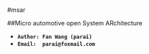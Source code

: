 
#msar

##Micro automotive open System ARchitecture


* **`Author: Fan Wang (parai)`**
* **`Email:  parai@foxmail.com`**


 